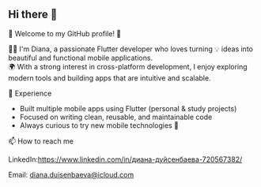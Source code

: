## Hi there 👋
🌸 Welcome to my GitHub profile! 🌸  

👩‍💻 I'm Diana, a passionate Flutter developer who loves turning 💡 ideas into beautiful and functional mobile applications.  
🌍 With a strong interest in cross-platform development, I enjoy exploring modern tools and building apps that are intuitive and scalable.  



💼 Experience
- Built multiple mobile apps using Flutter (personal & study projects)  
- Focused on writing clean, reusable, and maintainable code 
- Always curious to try new mobile technologies 🚀  


📫 How to reach me

LinkedIn:https://www.linkedin.com/in/диана-дуйсенбаева-720567382/

Email: diana.duisenbaeva@icloud.com  
